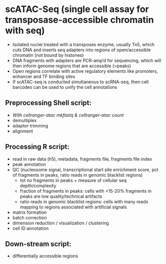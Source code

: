 # scATAC-Seq (single cell assay for transposase-accessible chromatin with seq)

- Isolated nuclei treated with a transposes enzyme, usually Tn5, which cuts DNA and inserts seq adapters into regions of open/accessible chromatin (not bound by histones)
- DNA fragments with adapters are PCR-amp’d for sequencing, which will then inform genome regions that are accessible (=peaks)
- Open regions correlate with active regulatory elements like promoters, enhancer and TF binding sites
- If scATAC-seq is conducted simultaneous to scRNA-seq, then cell barcodes can be used to unify the cell annotations 

## Preprocessing Shell script:
- *With cellranger-atac mkfastq & cellranger-atac count*
- demultiplex
- adaptor trimming
- alignment

## Processing R script:
- read in raw data (h5), metadata, fragments file, fragments file index
- peak annotation
- QC (nucleosome signal, transcriptional start site enrichment score, pct of fragments in peaks, ratio reads in genomic blacklist regions)
  - tot no fragments in peaks = measure of cellular seq depth/complexity
  - fraction of fragments in peaks: cells with <15-20% fragments in peaks are low quality/technical artifacts
  - ratio reads in genomic blacklist regions: cells with many reads mapping to regions associated with artificial signals
- matrix formation
- batch correction
- dimension reduction / visualization / clustering
- cell ID annotation

## Down-stream script:
- differentially accessible regions


